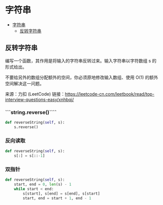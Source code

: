 # 字符串

- [字符串](#字符串)
  * [反转字符串](#反转字符串)


## 反转字符串

编写一个函数，其作用是将输入的字符串反转过来。输入字符串以字符数组 s 的形式给出。

不要给另外的数组分配额外的空间，你必须原地修改输入数组、使用 O(1) 的额外空间解决这一问题。


来源：力扣 (LeetCode)
链接：https://leetcode-cn.com/leetbook/read/top-interview-questions-easy/xnhbqj/

### ```string.reverse()````

```python
def reverseString(self, s):
    s.reverse()
```

### 反向读取

```python
def reverseString(self, s):
    s[:] = s[::-1]
```

### 双指针

```python 
def reverseString(self, s):
    start, end = 0, len(s) - 1
    while start < end:
        s[start], s[end] = s[end], s[start]
        start, end = start + 1, end - 1
 ```


